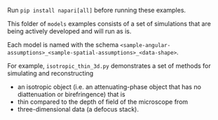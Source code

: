 Run `pip install napari[all]` before running these examples.

This folder of `models` examples consists of a set of simulations that are being actively developed and will run as is. 

Each model is named with the schema `<sample-angular-assumptions>_<sample-spatial-assumptions>_<data-shape>`. 

For example, `isotropic_thin_3d.py` demonstrates a set of methods for simulating and reconstructing 
- an isotropic object (i.e. an attenuating-phase object that has no diattenuation or birefringence) that is
- thin compared to the depth of field of the microscope from
- three-dimensional data (a defocus stack). 

